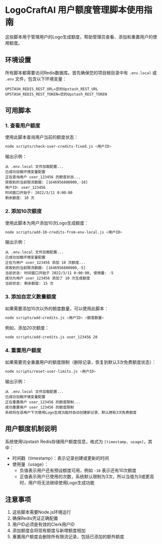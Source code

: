# LogoCraftAI 用户额度管理脚本使用指南

这些脚本用于管理用户的Logo生成额度，帮助管理员查看、添加和重置用户的使用额度。

## 环境设置

所有脚本都需要访问Redis数据库。首先确保您的项目根目录中有 `.env.local` 或 `.env` 文件，包含以下环境变量：

```
UPSTASH_REDIS_REST_URL=您的Upstash_REST_URL
UPSTASH_REDIS_REST_TOKEN=您的Upstash_REST_TOKEN
```

## 可用脚本

### 1. 查看用户额度

使用此脚本查询用户当前的额度状态：

```bash
node scripts/check-user-credits-fixed.js <用户ID>
```

输出示例：
```
从 .env.local 文件加载配置...
已成功加载环境变量配置
正在查询用户 user_123456 的额度状态...
获取到的当前限流数据: [1646956800000,-10]
用户ID: user_123456
时间窗口开始于: 2022/3/11 0:00:00
剩余额度: 10 次
```

### 2. 添加10次额度

使用此脚本为用户添加10次Logo生成额度：

```bash
node scripts/add-10-credits-from-env-local.js <用户ID>
```

输出示例：
```
从 .env.local 文件加载配置...
已成功加载环境变量配置
正在为用户 user_123456 添加 10 次额度...
获取到的当前限流数据: [1646956800000,-5]
当前状态: 时间窗口开始于 2022/3/11 0:00:00, 使用量: -5
成功为用户 user_123456 添加了 10 次生成额度
当前状态: 剩余额度: 15 次
```

### 3. 添加自定义数量额度

如果需要添加10次以外的额度数量，可以使用此脚本：

```bash
node scripts/add-credits.js <用户ID> <额度数量>
```

例如，添加20次额度：
```bash
node scripts/add-credits.js user_123456 20
```

### 4. 重置用户额度

如果需要完全重置用户的额度限制（删除记录，恢复到默认3次免费额度状态）：

```bash
node scripts/reset-user-limits.js <用户ID>
```

输出示例：
```
从 .env.local 文件加载配置...
已成功加载环境变量配置
正在重置用户 user_123456 的额度限制...
成功重置用户 user_123456 的额度限制
系统将在该用户下次使用Logo生成功能时自动创建新记录，默认拥有3次免费额度
```

## 用户额度机制说明

系统使用Upstash Redis存储用户额度信息，格式为 `[timestamp, usage]`，其中：

- 时间戳（timestamp）：表示记录创建或更新的时间
- 使用量（usage）：
  - 负值表示用户还有预设额度可用，例如 `-10` 表示还有10次额度
  - 正值表示用户已使用的次数，系统默认限制为3次，所以当值为3或更高时，用户将无法继续使用Logo生成功能

## 注意事项

1. 这些脚本需要Node.js环境运行
2. 确保Redis凭证正确配置
3. 用户ID必须是有效的Clerk用户ID
4. 添加额度会将现有额度与新增额度相加
5. 重置用户额度会删除所有限流记录，包括已添加的额外额度 